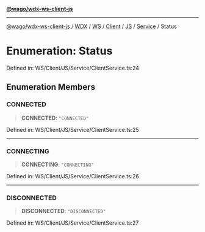 [**@wago/wdx-ws-client-js**](../../../../../../../../../../../../README.md)

***

[@wago/wdx-ws-client-js](../../../../../../../../../../../../globals.md) / [WDX](../../../../../../../../../README.md) / [WS](../../../../../../../README.md) / [Client](../../../../../README.md) / [JS](../../../README.md) / [Service](../README.md) / Status

# Enumeration: Status

Defined in: WS/Client/JS/Service/ClientService.ts:24

## Enumeration Members

### CONNECTED

> **CONNECTED**: `"CONNECTED"`

Defined in: WS/Client/JS/Service/ClientService.ts:25

***

### CONNECTING

> **CONNECTING**: `"CONNECTING"`

Defined in: WS/Client/JS/Service/ClientService.ts:26

***

### DISCONNECTED

> **DISCONNECTED**: `"DISCONNECTED"`

Defined in: WS/Client/JS/Service/ClientService.ts:27
